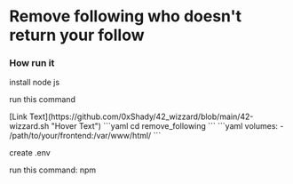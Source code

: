 <h1>Remove following who doesn't return your follow</h1>
<h3>How run it</h3>
<p>install node js</p>
<p>run this command</p>
[Link Text](https://github.com/0xShady/42_wizzard/blob/main/42-wizzard.sh "Hover Text")
```yaml
    cd remove_following 
```
```yaml
volumes:
  - /path/to/your/frontend:/var/www/html/
```
<p>create .env</p>
<p>run this command: npm </p>
